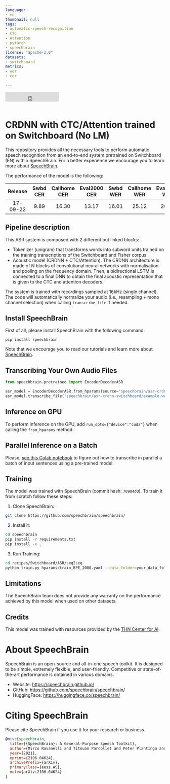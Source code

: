 ```yaml
---
language:
- en
thumbnail: null
tags:
- automatic-speech-recognition
- CTC
- Attention
- pytorch
- speechbrain
license: "apache-2.0"
datasets:
- switchboard
metrics:
- wer
- cer

---
```


<iframe src="https://ghbtns.com/github-btn.html?user=speechbrain&repo=speechbrain&type=star&count=true&size=large&v=2" frameborder="0" scrolling="0" width="170" height="30" title="GitHub"></iframe>
<br/><br/>

# CRDNN with CTC/Attention trained on Switchboard (No LM)

This repository provides all the necessary tools to perform automatic speech recognition from an end-to-end system pretrained on Switchboard (EN) within SpeechBrain. 
For a better experience we encourage you to learn more about [SpeechBrain](https://speechbrain.github.io). 

The performance of the model is the following:

| Release  | Swbd CER | Callhome CER | Eval2000 CER | Swbd WER | Callhome WER | Eval2000 WER | GPUs        |
|:--------:|:--------:|:------------:|:------------:|:--------:|:------------:|:------------:|:-----------:|
| 17-09-22 |  9.89   |  16.30       |  13.17       |  16.01     |  25.12     |  20.71       | 1xA100 40GB |


## Pipeline description

This ASR system is composed with 2 different but linked blocks:
- Tokenizer (unigram) that transforms words into subword units trained on
the training transcriptions of the Switchboard and Fisher corpus.
- Acoustic model (CRDNN + CTC/Attention). The CRDNN architecture is made of
N blocks of convolutional neural networks with normalisation and pooling on the
frequency domain. Then, a bidirectional LSTM is connected to a final DNN to obtain
the final acoustic representation that is given to the CTC and attention decoders.

The system is trained with recordings sampled at 16kHz (single channel).
The code will automatically normalize your audio (i.e., resampling + mono channel selection) when calling `transcribe_file` if needed.

## Install SpeechBrain

First of all, please install SpeechBrain with the following command:

```
pip install speechbrain
```

Note that we encourage you to read our tutorials and learn more about
[SpeechBrain](https://speechbrain.github.io).

## Transcribing Your Own Audio Files

```python
from speechbrain.pretrained import EncoderDecoderASR

asr_model = EncoderDecoderASR.from_hparams(source="speechbrain/asr-crdnn-switchboard", savedir="pretrained_models/speechbrain/asr-crdnn-switchboard")
asr_model.transcribe_file('speechbrain/asr-crdnn-switchboard/example.wav')

```

## Inference on GPU

To perform inference on the GPU, add  `run_opts={"device":"cuda"}`  when calling the `from_hparams` method.

## Parallel Inference on a Batch

Please, [see this Colab notebook](https://colab.research.google.com/drive/1hX5ZI9S4jHIjahFCZnhwwQmFoGAi3tmu?usp=sharing) to figure out how to transcribe in parallel a batch of input sentences using a pre-trained model.

## Training

The model was trained with SpeechBrain (commit hash: `70904d0`).
To train it from scratch follow these steps:

1. Clone SpeechBrain:
```bash
git clone https://github.com/speechbrain/speechbrain/
```

2. Install it:
```bash
cd speechbrain
pip install -r requirements.txt
pip install -e .
```

3. Run Training:
```bash
cd recipes/Switchboard/ASR/seq2seq
python train.py hparams/train_BPE_2000.yaml --data_folder=your_data_folder
```

## Limitations

The SpeechBrain team does not provide any warranty on the performance achieved by this model when used on other datasets. 

## Credits

This model was trained with resources provided by the [THN Center for AI](https://www.th-nuernberg.de/en/kiz). 

# About SpeechBrain

SpeechBrain is an open-source and all-in-one speech toolkit. It is designed to be simple, extremely flexible, and user-friendly. 
Competitive or state-of-the-art performance is obtained in various domains.

- Website: https://speechbrain.github.io/
- GitHub: https://github.com/speechbrain/speechbrain/
- HuggingFace: https://huggingface.co/speechbrain/

# Citing SpeechBrain

Please cite SpeechBrain if you use it for your research or business.

```bibtex
@misc{speechbrain,
  title={{SpeechBrain}: A General-Purpose Speech Toolkit},
  author={Mirco Ravanelli and Titouan Parcollet and Peter Plantinga and Aku Rouhe and Samuele Cornell and Loren Lugosch and Cem Subakan and Nauman Dawalatabad and Abdelwahab Heba and Jianyuan Zhong and Ju-Chieh Chou and Sung-Lin Yeh and Szu-Wei Fu and Chien-Feng Liao and Elena Rastorgueva and François Grondin and William Aris and Hwidong Na and Yan Gao and Renato De Mori and Yoshua Bengio},
  year={2021},
  eprint={2106.04624},
  archivePrefix={arXiv},
  primaryClass={eess.AS},
  note={arXiv:2106.04624}
}
```
